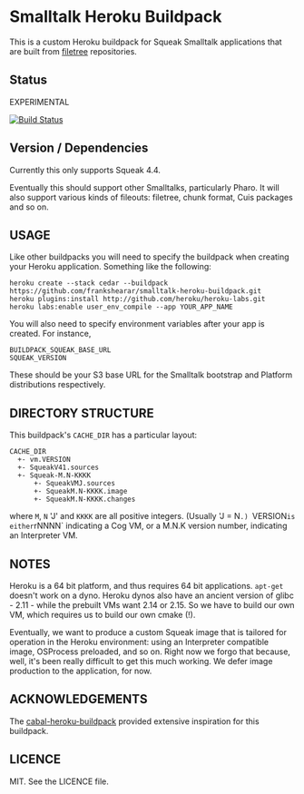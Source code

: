 # Smalltalk Heroku Buildpack

This is a custom Heroku buildpack for Squeak Smalltalk applications that are built from [filetree](https://github.com/dalehenrich/filetree) repositories.

## Status

EXPERIMENTAL

[![Build Status](https://secure.travis-ci.org/frankshearar/smalltalk-heroku-buildpack.png?branch=master)](http://travis-ci.org/frankshearar/smalltalk-heroku-buildpack)

## Version / Dependencies

Currently this only supports Squeak 4.4.

Eventually this should support other Smalltalks, particularly Pharo. It will also support various kinds of fileouts: filetree, chunk format, Cuis packages and so on.

## USAGE

Like other buildpacks you will need to specify the buildpack when creating
your Heroku application. Something like the following:

    heroku create --stack cedar --buildpack https://github.com/frankshearar/smalltalk-heroku-buildpack.git
    heroku plugins:install http://github.com/heroku/heroku-labs.git
    heroku labs:enable user_env_compile --app YOUR_APP_NAME

You will also need to specify environment variables after your app is
created. For instance,

    BUILDPACK_SQUEAK_BASE_URL
    SQUEAK_VERSION

These should be your S3 base URL for the Smalltalk bootstrap and Platform
distributions respectively.

## DIRECTORY STRUCTURE

This buildpack's `CACHE_DIR` has a particular layout:

```
CACHE_DIR
  +- vm.VERSION
  +- SqueakV41.sources
  +- Squeak-M.N-KKKK
      +- SqueakVMJ.sources
      +- SqueakM.N-KKKK.image
      +- SqueakM.N-KKKK.changes
```

where `M`, `N` 'J' and `KKKK` are all positive integers. (Usually 'J = N`.) `VERSION` is either `rNNNN` indicating a Cog VM, or a M.N.K version number, indicating an Interpreter VM.

## NOTES

Heroku is a 64 bit platform, and thus requires 64 bit applications. `apt-get` doesn't work on a dyno. Heroku dynos also have an ancient version of glibc - 2.11 - while the prebuilt VMs want 2.14 or 2.15. So we have to build our own VM, which requires us to build our own cmake (!).

Eventually, we want to produce a custom Squeak image that is tailored for operation in the Heroku environment: using an Interpreter compatible image, OSProcess preloaded, and so on. Right now we forgo that because, well, it's been really difficult to get this much working. We defer image production to the application, for now.

## ACKNOWLEDGEMENTS

The [cabal-heroku-buildpack](https://github.com/mbbx6spp/cabal-heroku-buildpack) provided extensive inspiration for this buildpack.

## LICENCE

MIT. See the LICENCE file.
